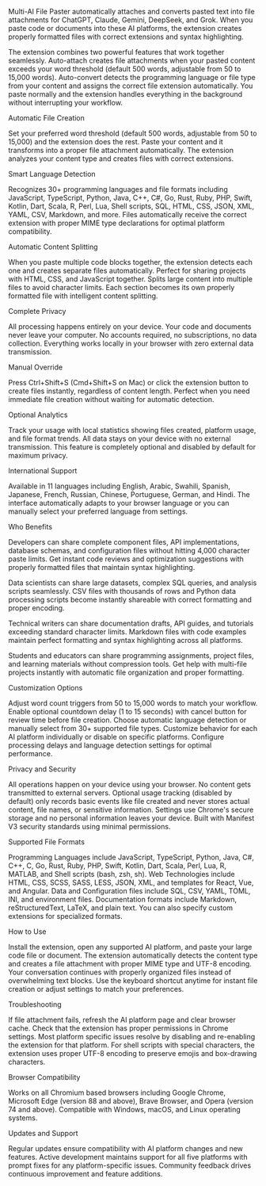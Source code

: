 Multi-AI File Paster automatically attaches and converts pasted text into file attachments for ChatGPT, Claude, Gemini, DeepSeek, and Grok. When you paste code or documents into these AI platforms, the extension creates properly formatted files with correct extensions and syntax highlighting.

The extension combines two powerful features that work together seamlessly. Auto-attach creates file attachments when your pasted content exceeds your word threshold (default 500 words, adjustable from 50 to 15,000 words). Auto-convert detects the programming language or file type from your content and assigns the correct file extension automatically. You paste normally and the extension handles everything in the background without interrupting your workflow.

Automatic File Creation

Set your preferred word threshold (default 500 words, adjustable from 50 to 15,000) and the extension does the rest. Paste your content and it transforms into a proper file attachment automatically. The extension analyzes your content type and creates files with correct extensions.

Smart Language Detection

Recognizes 30+ programming languages and file formats including JavaScript, TypeScript, Python, Java, C++, C#, Go, Rust, Ruby, PHP, Swift, Kotlin, Dart, Scala, R, Perl, Lua, Shell scripts, SQL, HTML, CSS, JSON, XML, YAML, CSV, Markdown, and more. Files automatically receive the correct extension with proper MIME type declarations for optimal platform compatibility.

Automatic Content Splitting

When you paste multiple code blocks together, the extension detects each one and creates separate files automatically. Perfect for sharing projects with HTML, CSS, and JavaScript together. Splits large content into multiple files to avoid character limits. Each section becomes its own properly formatted file with intelligent content splitting.

Complete Privacy

All processing happens entirely on your device. Your code and documents never leave your computer. No accounts required, no subscriptions, no data collection. Everything works locally in your browser with zero external data transmission.

Manual Override

Press Ctrl+Shift+S (Cmd+Shift+S on Mac) or click the extension button to create files instantly, regardless of content length. Perfect when you need immediate file creation without waiting for automatic detection.

Optional Analytics

Track your usage with local statistics showing files created, platform usage, and file format trends. All data stays on your device with no external transmission. This feature is completely optional and disabled by default for maximum privacy.

International Support

Available in 11 languages including English, Arabic, Swahili, Spanish, Japanese, French, Russian, Chinese, Portuguese, German, and Hindi. The interface automatically adapts to your browser language or you can manually select your preferred language from settings.

Who Benefits

Developers can share complete component files, API implementations, database schemas, and configuration files without hitting 4,000 character paste limits. Get instant code reviews and optimization suggestions with properly formatted files that maintain syntax highlighting.

Data scientists can share large datasets, complex SQL queries, and analysis scripts seamlessly. CSV files with thousands of rows and Python data processing scripts become instantly shareable with correct formatting and proper encoding.

Technical writers can share documentation drafts, API guides, and tutorials exceeding standard character limits. Markdown files with code examples maintain perfect formatting and syntax highlighting across all platforms.

Students and educators can share programming assignments, project files, and learning materials without compression tools. Get help with multi-file projects instantly with automatic file organization and proper formatting.

Customization Options

Adjust word count triggers from 50 to 15,000 words to match your workflow. Enable optional countdown delay (1 to 15 seconds) with cancel button for review time before file creation. Choose automatic language detection or manually select from 30+ supported file types. Customize behavior for each AI platform individually or disable on specific platforms. Configure processing delays and language detection settings for optimal performance.

Privacy and Security

All operations happen on your device using your browser. No content gets transmitted to external servers. Optional usage tracking (disabled by default) only records basic events like file created and never stores actual content, file names, or sensitive information. Settings use Chrome's secure storage and no personal information leaves your device. Built with Manifest V3 security standards using minimal permissions.

Supported File Formats

Programming Languages include JavaScript, TypeScript, Python, Java, C#, C++, C, Go, Rust, Ruby, PHP, Swift, Kotlin, Dart, Scala, Perl, Lua, R, MATLAB, and Shell scripts (bash, zsh, sh). Web Technologies include HTML, CSS, SCSS, SASS, LESS, JSON, XML, and templates for React, Vue, and Angular. Data and Configuration files include SQL, CSV, YAML, TOML, INI, and environment files. Documentation formats include Markdown, reStructuredText, LaTeX, and plain text. You can also specify custom extensions for specialized formats.

How to Use

Install the extension, open any supported AI platform, and paste your large code file or document. The extension automatically detects the content type and creates a file attachment with proper MIME type and UTF-8 encoding. Your conversation continues with properly organized files instead of overwhelming text blocks. Use the keyboard shortcut anytime for instant file creation or adjust settings to match your preferences.

Troubleshooting

If file attachment fails, refresh the AI platform page and clear browser cache. Check that the extension has proper permissions in Chrome settings. Most platform specific issues resolve by disabling and re-enabling the extension for that platform. For shell scripts with special characters, the extension uses proper UTF-8 encoding to preserve emojis and box-drawing characters.

Browser Compatibility

Works on all Chromium based browsers including Google Chrome, Microsoft Edge (version 88 and above), Brave Browser, and Opera (version 74 and above). Compatible with Windows, macOS, and Linux operating systems.

Updates and Support

Regular updates ensure compatibility with AI platform changes and new features. Active development maintains support for all five platforms with prompt fixes for any platform-specific issues. Community feedback drives continuous improvement and feature additions.


